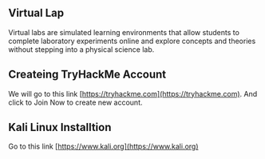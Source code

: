 ## Virtual Lap
Virtual labs are simulated learning environments that allow students to complete laboratory experiments online and explore concepts and theories without stepping into a physical science lab.

## Createing TryHackMe Account

We will go to this link [https://tryhackme.com](https://tryhackme.com). And click to Join Now to create new account.

## Kali Linux Installtion
Go to this link [https://www.kali.org](https://www.kali.org)
